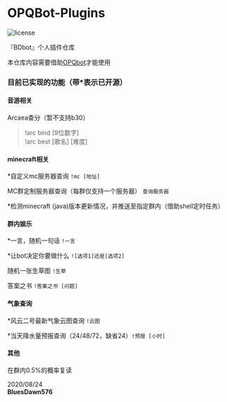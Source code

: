 # OPQBot-Plugins
![license](https://img.shields.io/github/license/BluesDawn576/OPQBot-Plugins)

『BDbot』个人插件仓库

本仓库内容需要借助[OPQbot](https://github.com/OPQBOT/OPQ)才能使用

### 目前已实现的功能（带\*表示已开源）

#### 音游相关

Arcaea查分（暂不支持b30）
>!arc bind [9位数字]<br>!arc best [歌名] [难度]

#### minecraft相关

\*自定义mc服务器查询 `!mc [地址]`

MC群定制服务器查询（每群仅支持一个服务器） `查询服务器`

\*检测minecraft (java)版本更新情况，并推送至指定群内（借助shell定时任务）


#### 群内娱乐

\*一言，随机一句话 `!一言`

\*让bot决定你要做什么 `![选项1]还是[选项2]`

随机一张生草图 `!生草`

答案之书 `!答案之书 [问题]`


#### 气象查询

\*风云二号最新气象云图查询 `!云图`

\*当天降水量预报查询（24/48/72，缺省24）`!预报 [小时]`


#### 其他

在群内0.5%的概率复读


2020/08/24<br>**BluesDawn576**
